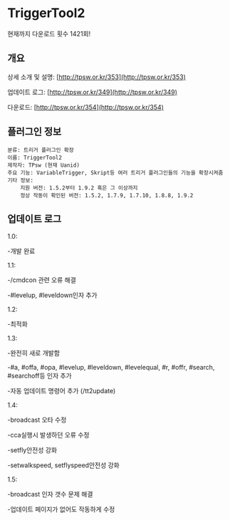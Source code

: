 # TriggerTool2

현재까지 다운로드 횟수 1421회!


개요
------------
상세 소개 및 설명: [http://tpsw.or.kr/353](http://tpsw.or.kr/353)

업데이트 로그: [http://tpsw.or.kr/349](http://tpsw.or.kr/349)

다운로드: [http://tpsw.or.kr/354](http://tpsw.or.kr/354)

플러그인 정보
-------------
    분류: 트리거 플러그인 확장
    이름: TriggerTool2
    제작자: TPsw (현재 Uanid)
    주요 기능: VariableTrigger, Skript등 여러 트리거 플러그인들의 기능을 확장시켜줌
    기타 정보:
        지원 버전: 1.5.2부터 1.9.2 혹은 그 이상까지
        정상 작동이 확인된 버전: 1.5.2, 1.7.9, 1.7.10, 1.8.8, 1.9.2
        
업데이트 로그
---------------

1.0:

-개발 완료


1.1:

-/cmdcon 관련 오류 해결

-#levelup, #leveldown인자 추가


1.2:

-최적화


1.3:

-완전히 새로 개발함

-#a, #offa, #opa, #levelup, #leveldown, #levelequal, #r, #offr, #search, #searchoff등 인자 추가

-자동 업데이트 명령어 추가 (/tt2update)


1.4:

-broadcast 오타 수정

-cca실행시 발생하던 오류 수정

-setfly안전성 강화

-setwalkspeed, setflyspeed안전성 강화


1.5:

-broadcast 인자 갯수 문제 해결

-업데이트 페이지가 없어도 작동하게 수정
